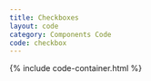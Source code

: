 ```yaml
---
title: Checkboxes
layout: code
category: Components Code
code: checkbox
---
```


{% include code-container.html %}
